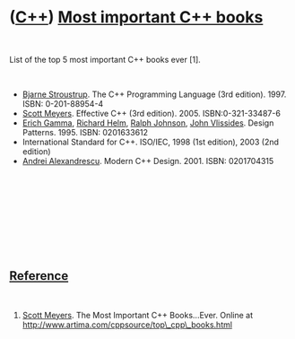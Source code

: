 



 

 

 

 

 

([C++](Cpp.md)) [Most important C++ books](CppMostImportantCppBooks.md)
=========================================================================

 

List of the top 5 most important C++ books ever \[1\].

 

-   [Bjarne Stroustrup](CppBjarneStroustrup.md). The C++ Programming
    Language (3rd edition). 1997. ISBN: 0-201-88954-4
-   [Scott Meyers](CppScottMeyers.md). Effective C++ (3rd edition).
    2005. ISBN:0-321-33487-6
-   [Erich Gamma](CppErichGamma.md), [Richard
    Helm](CppRichardHelm.md), [Ralph Johnson](CppRalphJohnson.md),
    [John Vlissides](CppJohnVlissides.md). Design Patterns. 1995. ISBN:
    0201633612
-   International Standard for C++. ISO/IEC, 1998 (1st edition), 2003
    (2nd edition)
-   [Andrei Alexandrescu](CppAndreiAlexandrescu.md). Modern C++ Design.
    2001. ISBN: 0201704315

 

 

 

 

 

[Reference](CppReferences.md)
------------------------------

 

1.  [Scott Meyers](CppScottMeyers.md). The Most Important
    C++ Books...Ever. Online at
    http://www.artima.com/cppsource/top\_cpp\_books.html

 

 

 

 

 





 



